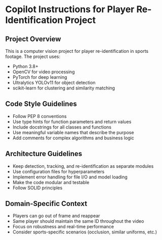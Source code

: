 # Copilot Instructions for Player Re-Identification Project

<!-- Use this file to provide workspace-specific custom instructions to Copilot. For more details, visit https://code.visualstudio.com/docs/copilot/copilot-customization#_use-a-githubcopilotinstructionsmd-file -->

## Project Overview
This is a computer vision project for player re-identification in sports footage. The project uses:
- Python 3.8+
- OpenCV for video processing
- PyTorch for deep learning
- Ultralytics YOLOv11 for object detection
- scikit-learn for clustering and similarity matching

## Code Style Guidelines
- Follow PEP 8 conventions
- Use type hints for function parameters and return values
- Include docstrings for all classes and functions
- Use meaningful variable names that describe the purpose
- Add comments for complex algorithms and business logic

## Architecture Guidelines
- Keep detection, tracking, and re-identification as separate modules
- Use configuration files for hyperparameters
- Implement error handling for file I/O and model loading
- Make the code modular and testable
- Follow SOLID principles

## Domain-Specific Context
- Players can go out of frame and reappear
- Same player should maintain the same ID throughout the video
- Focus on robustness and real-time performance
- Consider sports-specific scenarios (occlusion, similar uniforms, etc.)
